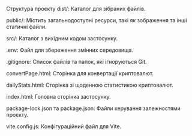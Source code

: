 Структура проєкту
dist/: Каталог для зібраних файлів.​

public/: Містить загальнодоступні ресурси, такі як зображення та інші статичні файли.​

src/: Каталог з вихідним кодом застосунку.​

.env: Файл для збереження змінних середовища.​

.gitignore: Список файлів та папок, які ігноруються Git.​

convertPage.html: Сторінка для конвертації криптовалют.​

dailyStats.html: Сторінка зі щоденною статистикою криптовалют.​

index.html: Головна сторінка застосунку.​

package-lock.json та package.json: Файли керування залежностями проєкту.​

vite.config.js: Конфігураційний файл для Vite.
